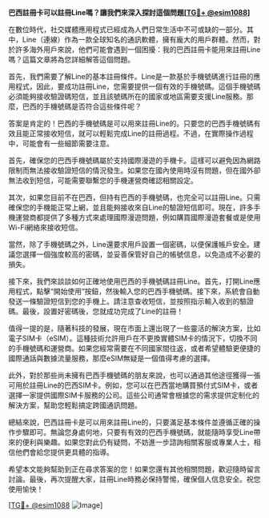 **巴西註冊卡可以註冊Line嗎？讓我們來深入探討這個問題[[TG💪+ @esim1088](https://t.me/s/esim1088)]**

在數位時代，社交媒體應用程式已經成為人們日常生活中不可或缺的一部分。其中，Line（連線）作為一款全球知名的通訊軟體，擁有龐大的用戶群體。然而，對於許多海外用戶來說，他們可能會遇到一個困擾：我的巴西註冊卡能用來註冊Line嗎？這篇文章將為您詳細解答這個問題。

首先，我們需要了解Line的基本註冊條件。Line是一款基於手機號碼進行註冊的應用程式，因此，要成功註冊Line，您需要提供一個有效的手機號碼。這個手機號碼必須能夠接收驗證碼短信，並且該號碼所在的國家或地區需要支援Line服務。那麼，巴西的手機號碼是否符合這些條件呢？

答案是肯定的！巴西的手機號碼是可以用來註冊Line的。只要您的巴西手機號碼有效且能正常接收短信，就可以輕鬆完成Line的註冊過程。不過，在實際操作過程中，可能會有一些細節需要注意。

首先，確保您的巴西手機號碼屬於支持國際漫遊的手機卡。這樣可以避免因為網路限制而無法接收驗證短信的情況發生。如果您在國內使用時沒有問題，但在國外卻無法收到短信，可能需要聯繫您的手機運營商確認相關設定。

其次，如果您目前不在巴西，但持有巴西的手機號碼，也完全可以註冊Line。只需確保您的手機能正常上網，並且能夠接收來自Line的驗證短信即可。現在，許多手機運營商都提供了多種方式來處理國際漫遊問題，例如購買國際漫遊套餐或是使用Wi-Fi網絡來接收短信。

當然，除了手機號碼之外，Line還要求用戶設置一個密碼，以便保護帳戶安全。建議您選擇一個強度較高的密碼，並妥善保管好自己的帳號信息，以免造成不必要的損失。

接下來，我們來談談如何正確地使用巴西的手機號碼註冊Line。首先，打開Line應用程式，點擊“開始使用”按鈕，然後輸入您的巴西手機號碼。接下來，系統會自動發送一條驗證短信到您的手機上。請注意查收短信，並按照指示輸入收到的驗證碼。最後，設置好密碼後，您就成功完成了Line的註冊！

值得一提的是，隨著科技的發展，現在市面上還出現了一些靈活的解決方案，比如電子SIM卡（eSIM）。這種技術允許用戶在不更換實體SIM卡的情況下，切換不同的手機號碼和運營商。如果您經常需要在不同國家間往返，或者希望體驗更便捷的國際通話與數據流量服務，那麼eSIM無疑是一個值得考慮的選擇。

此外，對於那些尚未擁有巴西手機號碼的朋友來說，也可以通過其他途徑獲得一張可用於註冊Line的巴西SIM卡。例如，您可以在巴西當地購買預付式SIM卡，或者選擇一家提供國際SIM卡服務的公司。這些公司通常會根據您的需求提供定制化的解決方案，幫助您輕鬆搞定跨國通訊問題。

總結來說，巴西註冊卡是可以用來註冊Line的，只要滿足基本條件並遵循正確的操作步驟即可。無論您身處何地，只要有有效的巴西手機號碼，就能隨時享受Line帶來的便利與樂趣。如果您對此仍有疑問，不妨進一步諮詢相關客服或專業人士，相信他們會給您提供更具體的指導。

希望本文能夠幫助到正在尋求答案的您！如果您還有其他相關問題，歡迎隨時留言討論。最後，再次提醒大家，註冊Line時務必保持警惕，確保個人信息安全。祝您使用愉快！

[[TG💪+ @esim1088](https://t.me/s/esim1088) ![Image](https://i.postimg.cc/4NQfJmqS/Snipaste-2025-05-13-00-14-12.png)]